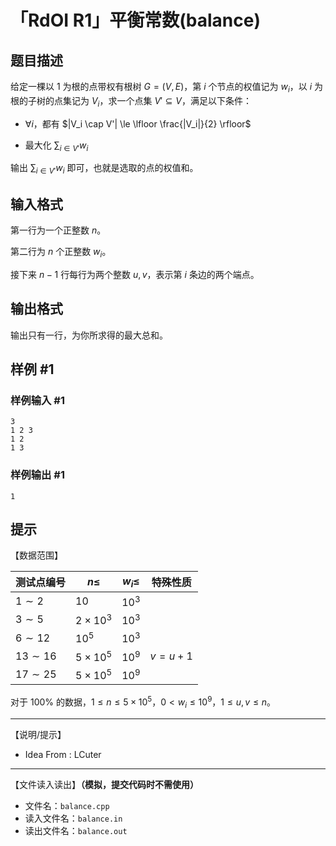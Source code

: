 # 「RdOI R1」平衡常数(balance)

## 题目描述

给定一棵以 $1$ 为根的点带权有根树 $G=(V,E)$，第 $i$ 个节点的权值记为 
 $w_i$，以 $i$ 为根的子树的点集记为 $V_i$，求一个点集 $V'\subseteq V$，满足以下条件：

- $\forall i$，都有 $|V_i \cap V'| \le \lfloor \frac{|V_i|}{2} \rfloor$

- 最大化 $\sum _{i \in V'} w_i$

输出 $\sum _{i\in V'} w_i$ 即可，也就是选取的点的权值和。

## 输入格式

第一行为一个正整数 $n$。

第二行为 $n$ 个正整数 $w_i$。

接下来 $n-1$ 行每行为两个整数 $u,v$，表示第 $i$ 条边的两个端点。

## 输出格式

输出只有一行，为你所求得的最大总和。

## 样例 #1

### 样例输入 #1
```
3
1 2 3
1 2
1 3
```

### 样例输出 #1

```
1
```

## 提示

【数据范围】

| 测试点编号 | $n\leq$ | $w_i\leq$ | 特殊性质 |
| - | - | - | - |
| $1\sim2$ | $10$ | $10^3$ | |
| $3\sim 5$ | $2 \times 10^3$ | $10^3$ | |
| $6\sim12$ | $10^5$ | $10^3$ | |
| $13\sim16$ | $5 \times 10^5$ | $10^9$ | $v=u+1$ |
| $17\sim25$ | $5 \times 10^5$ | $10^9$ | |

对于 $100\%$ 的数据，$1 \leq n \leq 5 \times 10^5$，$0 < w_i \leq 10^9$，$1 \leq u,v \leq n$。

---

【说明/提示】

- Idea From : LCuter

---

【文件读入读出】**（模拟，提交代码时不需使用）**

- 文件名：`balance.cpp`
- 读入文件名：`balance.in`
- 读出文件名：`balance.out`
